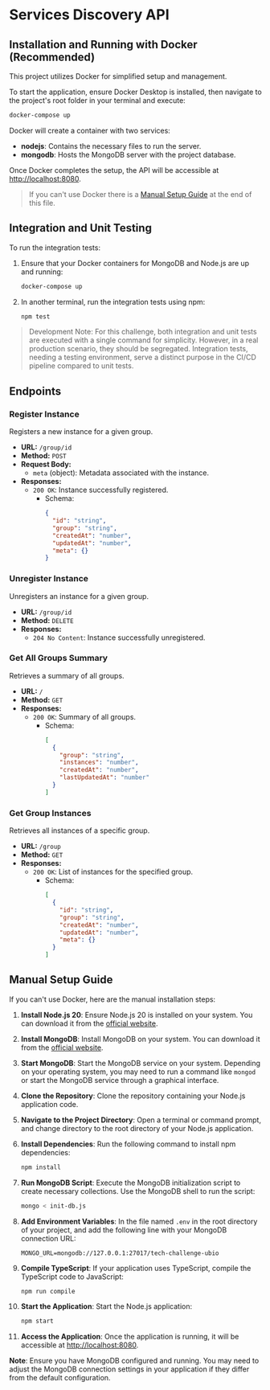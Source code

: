 # Services Discovery API

## Installation and Running with Docker (Recommended)

This project utilizes Docker for simplified setup and management.

To start the application, ensure Docker Desktop is installed, then navigate to the project's root folder in your terminal and execute:

```bash
docker-compose up
```

Docker will create a container with two services:

- **nodejs**: Contains the necessary files to run the server.
- **mongodb**: Hosts the MongoDB server with the project database.

Once Docker completes the setup, the API will be accessible at [http://localhost:8080](http://localhost:8080).

> If you can't use Docker there is a [Manual Setup Guide](#manual-setup-guide) at the end of this file.

## Integration and Unit Testing

To run the integration tests:

1. Ensure that your Docker containers for MongoDB and Node.js are up and running:
   ```bash
   docker-compose up
   ```

2. In another terminal, run the integration tests using npm:
    ```bash
    npm test
    ```

> Development Note: For this challenge, both integration and unit tests are executed with a single command for simplicity. However, in a real production scenario, they should be segregated. Integration tests, needing a testing environment, serve a distinct purpose in the CI/CD pipeline compared to unit tests.

## Endpoints

### Register Instance

Registers a new instance for a given group.

- **URL:** `/group/id`
- **Method:** `POST`
- **Request Body:**
  - `meta` (object): Metadata associated with the instance.
- **Responses:**
  - `200 OK`: Instance successfully registered.
    - Schema:
      ```json
      {
        "id": "string",
        "group": "string",
        "createdAt": "number",
        "updatedAt": "number",
        "meta": {}
      }
      ```

### Unregister Instance

Unregisters an instance for a given group.

- **URL:** `/group/id`
- **Method:** `DELETE`
- **Responses:**
  - `204 No Content`: Instance successfully unregistered.

### Get All Groups Summary

Retrieves a summary of all groups.

- **URL:** `/`
- **Method:** `GET`
- **Responses:**
  - `200 OK`: Summary of all groups.
    - Schema:
      ```json
      [
        {
          "group": "string",
          "instances": "number",
          "createdAt": "number",
          "lastUpdatedAt": "number"
        }
      ]
      ```

### Get Group Instances

Retrieves all instances of a specific group.

- **URL:** `/group`
- **Method:** `GET`
- **Responses:**
  - `200 OK`: List of instances for the specified group.
    - Schema:
      ```json
      [
        {
          "id": "string",
          "group": "string",
          "createdAt": "number",
          "updatedAt": "number",
          "meta": {}
        }
      ]
      ```

<a name="manual-setup-guide"></a>
## Manual Setup Guide

If you can't use Docker, here are the manual installation steps:

1. **Install Node.js 20**: Ensure Node.js 20 is installed on your system. You can download it from the [official website](https://nodejs.org/en/download/).

2. **Install MongoDB**: Install MongoDB on your system. You can download it from the [official website](https://www.mongodb.com/try/download/community).

3. **Start MongoDB**: Start the MongoDB service on your system. Depending on your operating system, you may need to run a command like `mongod` or start the MongoDB service through a graphical interface.

4. **Clone the Repository**: Clone the repository containing your Node.js application code.

5. **Navigate to the Project Directory**: Open a terminal or command prompt, and change directory to the root directory of your Node.js application.

6. **Install Dependencies**: Run the following command to install npm dependencies:
    ```bash
    npm install
    ```

7. **Run MongoDB Script**: Execute the MongoDB initialization script to create necessary collections. Use the MongoDB shell to run the script:
    ```bash
    mongo < init-db.js
    ```

8. **Add Environment Variables**: In the file named `.env` in the root directory of your project, and add the following line with your MongoDB connection URL:
    ```
    MONGO_URL=mongodb://127.0.0.1:27017/tech-challenge-ubio
    ```

9. **Compile TypeScript**: If your application uses TypeScript, compile the TypeScript code to JavaScript:
    ```bash
    npm run compile
    ```

10. **Start the Application**: Start the Node.js application:
    ```bash
    npm start
    ```

11. **Access the Application**: Once the application is running, it will be accessible at [http://localhost:8080](http://localhost:8080).

**Note**: Ensure you have MongoDB configured and running. You may need to adjust the MongoDB connection settings in your application if they differ from the default configuration.
